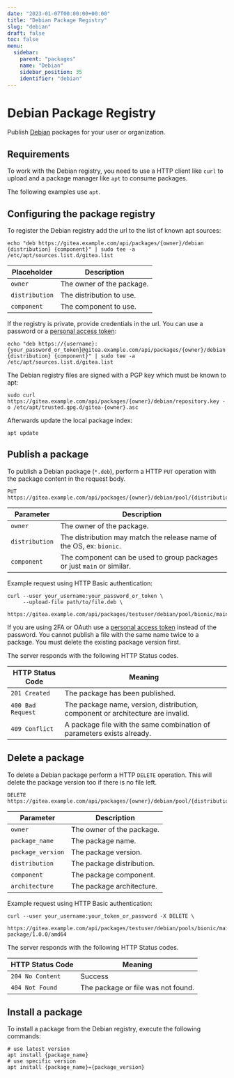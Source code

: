 ```yaml
---
date: "2023-01-07T00:00:00+00:00"
title: "Debian Package Registry"
slug: "debian"
draft: false
toc: false
menu:
  sidebar:
    parent: "packages"
    name: "Debian"
    sidebar_position: 35
    identifier: "debian"
---
```


# Debian Package Registry

Publish [Debian](https://www.debian.org/distrib/packages) packages for your user or organization.



## Requirements

To work with the Debian registry, you need to use a HTTP client like `curl` to upload and a package manager like `apt` to consume packages.

The following examples use `apt`.

## Configuring the package registry

To register the Debian registry add the url to the list of known apt sources:

```shell
echo "deb https://gitea.example.com/api/packages/{owner}/debian {distribution} {component}" | sudo tee -a /etc/apt/sources.list.d/gitea.list
```

| Placeholder    | Description |
| -------------- | ----------- |
| `owner`        | The owner of the package. |
| `distribution` | The distribution to use. |
| `component`    | The component to use. |

If the registry is private, provide credentials in the url. You can use a password or a [personal access token](development/api-usage.md#authentication):

```shell
echo "deb https://{username}:{your_password_or_token}@gitea.example.com/api/packages/{owner}/debian {distribution} {component}" | sudo tee -a /etc/apt/sources.list.d/gitea.list
```

The Debian registry files are signed with a PGP key which must be known to apt:

```shell
sudo curl https://gitea.example.com/api/packages/{owner}/debian/repository.key -o /etc/apt/trusted.gpg.d/gitea-{owner}.asc
```

Afterwards update the local package index:

```shell
apt update
```

## Publish a package

To publish a Debian package (`*.deb`), perform a HTTP `PUT` operation with the package content in the request body.

```
PUT https://gitea.example.com/api/packages/{owner}/debian/pool/{distribution}/{component}/upload
```

| Parameter      | Description |
| -------------- | ----------- |
| `owner`        | The owner of the package. |
| `distribution` | The distribution may match the release name of the OS, ex: `bionic`. |
| `component`    | The component can be used to group packages or just `main` or similar. |

Example request using HTTP Basic authentication:

```shell
curl --user your_username:your_password_or_token \
     --upload-file path/to/file.deb \
     https://gitea.example.com/api/packages/testuser/debian/pool/bionic/main/upload
```

If you are using 2FA or OAuth use a [personal access token](development/api-usage.md#authentication) instead of the password.
You cannot publish a file with the same name twice to a package. You must delete the existing package version first.

The server responds with the following HTTP Status codes.

| HTTP Status Code  | Meaning |
| ----------------- | ------- |
| `201 Created`     | The package has been published. |
| `400 Bad Request` | The package name, version, distribution, component or architecture are invalid. |
| `409 Conflict`    | A package file with the same combination of parameters exists already. |

## Delete a package

To delete a Debian package perform a HTTP `DELETE` operation. This will delete the package version too if there is no file left.

```
DELETE https://gitea.example.com/api/packages/{owner}/debian/pool/{distribution}/{component}/{package_name}/{package_version}/{architecture}
```

| Parameter         | Description |
| ----------------- | ----------- |
| `owner`           | The owner of the package. |
| `package_name`    | The package name. |
| `package_version` | The package version. |
| `distribution`    | The package distribution. |
| `component`       | The package component. |
| `architecture`    | The package architecture. |

Example request using HTTP Basic authentication:

```shell
curl --user your_username:your_token_or_password -X DELETE \
     https://gitea.example.com/api/packages/testuser/debian/pools/bionic/main/test-package/1.0.0/amd64
```

The server responds with the following HTTP Status codes.

| HTTP Status Code  | Meaning |
| ----------------- | ------- |
| `204 No Content`  | Success |
| `404 Not Found`   | The package or file was not found. |

## Install a package

To install a package from the Debian registry, execute the following commands:

```shell
# use latest version
apt install {package_name}
# use specific version
apt install {package_name}={package_version}
```
